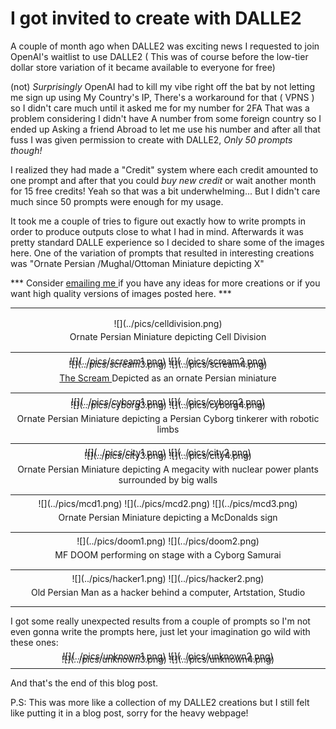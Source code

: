 <!---Generated by esbu--->
<!---the creation date is: 2022-08-22 04:49:49 --->
# I got invited to create with DALLE2
A couple of month ago when DALLE2 was exciting news I requested to join OpenAI's waitlist 
to use DALLE2 ( This was of course before the low-tier dollar store variation of it became available to 
everyone for free)

(not) *Surprisingly* OpenAI had to kill my vibe right off the bat by not letting me sign up using My Country's IP,
There's a workaround for that ( VPNS ) so I didn't care much until it asked me for my number for 2FA
That was a problem considering I didn't have A number from some foreign country so I ended up Asking a 
friend Abroad to let me use his number and after all that fuss I was given permission to create with 
DALLE2, *Only 50 prompts though!*

I realized they had made a "Credit" system where each credit amounted to one prompt and after that you 
could *buy new credit* or wait another month for 15 free credits! Yeah so that was a bit underwhelming...
But I didn't care much since 50 prompts were enough for my usage.

It took me a couple of tries to figure out exactly how to write prompts in order to produce outputs close to
what I had in mind. Afterwards it was pretty standard DALLE experience so I decided to share some of the images here. One of the variation of prompts that resulted in interesting creations was "Ornate Persian
/Mughal/Ottoman Miniature depicting X"

*** Consider <a href=mailto:emad@emadp.xyz> emailing me </a> if you have any ideas for more creations or if you want high quality versions of images posted here. ***

<hr>

<p align="center" style="line-height:1.5">
![](../pics/celldivision.png) <!---height=350px--->
<br>
Ornate Persian Miniature depicting Cell Division 
</p>

<hr>

<p align="center" style="line-height:0;margin:5px">
![](../pics/scream1.png) <!---height=300px--->
![](../pics/scream2.png) <!---height=300px--->
</p>
<p align="center" style="line-height:0.0001;margin:0px">
![](../pics/scream3.png) <!---height=300px--->
![](../pics/scream4.png) <!---height=300px--->
</p>

<p align="center" style="line-height:1.2">
<a href="https://en.wikipedia.com/wiki/The_Scream"> The Scream </a> Depicted as an ornate Persian miniature
</p>

<hr>

<p align="center" style="line-height:0;margin:5px">
![](../pics/cyborg1.png) <!---height=300px--->
![](../pics/cyborg2.png) <!---height=300px--->
</p>
<p align="center" style="line-height:0.0001;margin:0px">
![](../pics/cyborg3.png) <!---height=300px--->
![](../pics/cyborg4.png) <!---height=300px--->
</p>

<p align="center" style="line-height:1.2">
Ornate Persian Miniature depicting a Persian Cyborg tinkerer with robotic limbs
</p>

<hr>

<p align="center" style="line-height:0;margin:5px">
![](../pics/city1.png) <!---height=300px--->
![](../pics/city2.png) <!---height=300px--->
</p>
<p align="center" style="line-height:0.0001;margin:0px">
![](../pics/city3.png) <!---height=300px--->
![](../pics/city4.png) <!---height=300px--->
</p>

<p align="center" style="line-height:1.2">
Ornate Persian Miniature depicting A megacity with nuclear power plants  surrounded by big walls
</p>

<hr>

<p align="center" style="line-height:0;margin:5px">
![](../pics/mcd1.png) <!---height=300px--->
![](../pics/mcd2.png) <!---height=300px--->
![](../pics/mcd3.png) <!---height=300px--->
</p>

<p align="center" style="line-height:1.2">
Ornate Persian Miniature depicting a McDonalds sign
</p>

<hr>

<p align="center" style="line-height:0;margin:5px">
![](../pics/doom1.png) <!---height=300px--->
![](../pics/doom2.png) <!---height=300px--->
</p>

<p align="center" style="line-height:1.2">
MF DOOM performing on stage with a Cyborg Samurai
</p>

<hr>

<p align="center" style="line-height:0;margin:5px">
![](../pics/hacker1.png) <!---height=300px--->
![](../pics/hacker2.png) <!---height=300px--->
</p>

<p align="center" style="line-height:1.2">
Old Persian Man as a hacker behind a computer, Artstation, Studio
</p>

<hr>

I got some really unexpected results from a couple of prompts so  I'm not even gonna write the prompts here, just let your imagination go wild with these ones:

<p align="center" style="line-height:0;margin:5px">
![](../pics/unknown1.png) <!---height=300px--->
![](../pics/unknown2.png) <!---height=300px--->
</p>
<p align="center" style="line-height:0.0001;margin:0px">
![](../pics/unknown3.png) <!---height=300px--->
![](../pics/unknown4.png) <!---height=300px--->
</p>

<hr>

And that's the end of this blog post.

P.S: This was more like a collection of my DALLE2 creations 
but I still felt like putting it in a blog post, sorry for the heavy webpage!
